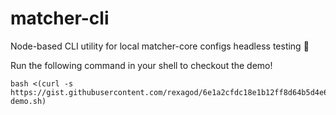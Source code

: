 # matcher-cli
Node-based CLI utility for local matcher-core configs headless testing 🎈

Run the following command in your shell to checkout the demo!

```
bash <(curl -s https://gist.githubusercontent.com/rexagod/6e1a2cfdc18e1b12ff8d64b5d4e6985a/raw/6f751604cc71ed90c64e995233536c2a9e599e83/cli-demo.sh)
```
